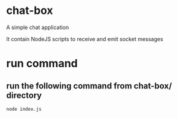 # chat-box

A simple chat application

It contain NodeJS scripts to receive and emit socket messages

# run command

## run the following command from chat-box/ directory

`node index.js`
